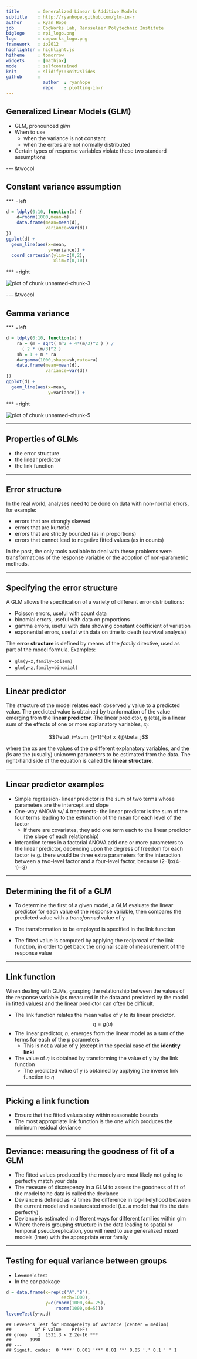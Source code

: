 ```yaml
---
title       : Generalized Linear & Additive Models
subtitle    : http://ryanhope.github.com/glm-in-r
author      : Ryan Hope
job         : CogWorks Lab, Rensselaer Polytechnic Institute
biglogo     : rpi_logo.png
logo        : cogworks_logo.png
framework   : io2012
highlighter : highlight.js
hitheme     : tomorrow
widgets     : [mathjax]
mode        : selfcontained
knit        : slidify::knit2slides
github      : 
              author  : ryanhope
              repo    : plotting-in-r
---
```




## Generalized Linear Models (GLM)

- GLM, pronounced *glim*
- When to use
    + when the variance is not constant
    + when the errors are not normally distributed
- Certain types of response variables violate these two standard assumptions

--- &twocol

## Constant variance assumption

*** =left


```r
d = ldply(0:10, function(m) {
    d=rnorm(1000,mean=m)
    data.frame(mean=mean(d),
               variance=var(d))
})
ggplot(d) + 
  geom_line(aes(x=mean,
                y=variance)) +
  coord_cartesian(ylim=c(0,2),
                  xlim=c(0,10))
```

*** =right

![plot of chunk unnamed-chunk-3](assets/fig/unnamed-chunk-3-1.png) 

--- &twocol

## Gamma variance

*** =left


```r
d = ldply(0:10, function(m) {
    ra = (m + sqrt( m^2 + 4*(m/3)^2 ) ) / 
      ( 2 * (m/3)^2 )
    sh = 1 + m * ra 
    d=rgamma(1000,shape=sh,rate=ra)
    data.frame(mean=mean(d),
               variance=var(d))
})
ggplot(d) + 
  geom_line(aes(x=mean,
                y=variance)) +
```

*** =right

![plot of chunk unnamed-chunk-5](assets/fig/unnamed-chunk-5-1.png) 

---

## Properties of GLMs

- the error structure
- the linear predictor
- the link function

---

## Error structure

In the real world, analyses need to be done on data with non-normal errors, for example:

- errors that are strongly skewed
- errors that are kurtotic
- errors that are strictly bounded (as in proportions)
- errors that cannot lead to negative fitted values (as in counts)

In the past, the only tools available to deal with these problems were transformations of the response variable or the adoption of non-parametric methods.

---

## Specifying the error structure

A GLM allows the specification of a variety of different error distributions:

- Poisson errors, useful with count data
- binomial errors, useful with data on proportions
- gamma errors, useful with data showing constant coefficient of variation
- exponential errors, useful with data on time to death (survival analysis)

The **error structure** is defined by means of the *family* directive, used as part of the model formula. Examples:

- `glm(y~z,family=poison)`
- `glm(y~z,family=binomial)`

---

## Linear predictor

The structure of the model relates each observed y value to a predicted value. The predicted value is obtained by tranformation of the value emerging from the **linear predictor**. The linear predictor, $\eta$ (eta), is a linear sum of the effects of one or more explanatory variables, $x_j$:

$${\eta}_i=\sum_{j=1}^{p} x_{ij}\beta_j$$

where the xs are the values of the p different explanatory variables, and the $\beta$s are the (usually) unknown parameters to be estimated from the data. The right-hand side of the equation is called the **linear structure**.

---

## Linear predictor examples

- Simple regression- linear predictor is the sum of two terms whose parameters are the intercept and slope
- One-way ANOVA w/ 4 treatments-  the linear predictor is the sum of the four terms leading to the estimation of the mean for each level of the factor
    + If there are covariates, they add one term each to the linear predictor (the slope of each relationship)
- Interaction terms in a factorial ANOVA add one or more parameters to the linear predictor, depending upon the degress of freedom for each factor (e.g. there would be three extra parameters for the interaction between a two-level factor and a four-level factor, because (2-1)x(4-1)=3)

---

## Determining the fit of a GLM

- To determine the first of a given model, a GLM evaluate the linear predictor for each value of the response variable, then compares the predicted value with a *transformed* value of y

- The transformation to be employed is specified in the link function

- The fitted value is computed by applying the reciprocal of the link function, in order to get back the original scale of measurement of the response value

--- 

## Link function

When dealing with GLMs, grasping the relationship between the values of the response variable (as measured in the data and predicted by the model in fitted values) and the linear predictor can often be difficult.
- The link function relates the mean value of y to its linear predictor.
$$\eta=g(\mu)$$
- The linear predictor, $\eta$, emerges from the linear model as a sum of the terms for each of the p parameters
    + This is not a value of y (except in the special case of the **identity link**)
- The value of $\eta$ is obtained by transforming the value of y by the link function
    + The predicted value of y is obtained by applying the inverse link function to $\eta$

---

## Picking a link function

* Ensure that the fitted values stay within reasonable bounds
* The most appropriate link function is the one which produces the minimum residual deviance

---

## Deviance: measuring the goodness of fit of a GLM

- The fitted values produced by the modely are most likely not going to perfectly match your data
- The measure of discrepency in a GLM to assess the goodness of fit of the model to he data is called the deviance
- Deviance is defined as -2 times the difference in log-likelyhood between the current model and a saturdated model (i.e. a model that fits the data perfectly)
- Deviance is estimated in different ways for different families within glm
- Where there is grouping structure in the data leading to spatial or temporal pseudoreplication, you will need to use generalized mixed models (lmer) with the appropriate error family

---

## Testing for equal variance between groups



- Levene's test
- In the car package


```r
d = data.frame(x=rep(c("A","B"),
                     each=1000),
               y=c(rnorm(1000,sd=.25),
                   rnorm(1000,sd=5)))
leveneTest(y~x,d)
```

```
## Levene's Test for Homogeneity of Variance (center = median)
##         Df F value    Pr(>F)    
## group    1  1531.3 < 2.2e-16 ***
##       1998                      
## ---
## Signif. codes:  0 '***' 0.001 '**' 0.01 '*' 0.05 '.' 0.1 ' ' 1
```
